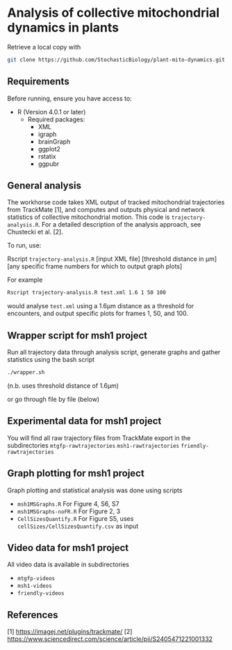 # Analysis of collective mitochondrial dynamics in plants


Retrieve a local copy with

```sh
git clone https://github.com/StochasticBiology/plant-mito-dynamics.git
```

## Requirements

Before running, ensure you have access to:
- R (Version 4.0.1 or later)
  - Required packages:
    - XML
    - igraph
    - brainGraph
    - ggplot2
    - rstatix
    - ggpubr

## General analysis

The workhorse code takes XML output of tracked mitochondrial trajectories from TrackMate [1], and computes and outputs physical and network statistics of collective mitochondrial motion. This code is `trajectory-analysis.R`. For a detailed description of the analysis approach, see Chustecki et al. [2].

To run, use:

Rscript `trajectory-analysis.R` [input XML file] [threshold distance in µm] [any specific frame numbers for which to output graph plots]

For example 

```sh
Rscript trajectory-analysis.R test.xml 1.6 1 50 100
```

would analyse `test.xml` using a 1.6µm distance as a threshold for encounters, and output specific plots for frames 1, 50, and 100.

## Wrapper script for msh1 project

Run all trajectory data through analysis script, generate graphs and gather statistics using the bash script

```sh
./wrapper.sh
```
(n.b. uses threshold distance of 1.6µm)

or go through file by file (below)

## Experimental data for msh1 project

You will find all raw trajectory files from TrackMate export in the subdirectories
`mtgfp-rawtrajectories`
`msh1-rawtrajectories`
`friendly-rawtrajectories`

## Graph plotting for msh1 project

Graph plotting and statistical analysis was done using scripts
 - `msh1MSGraphs.R` For Figure 4, S6, S7
 - `msh1MSGraphs-noFR.R` For Figure 2, 3
 - `CellSizesQuantify.R` For Figure S5, uses `cellSizes/CellSizesQuantify.csv` as input

## Video data for msh1 project

All video data is available in subdirectories 
- `mtgfp-videos`
- `msh1-videos`
- `friendly-videos`

## References

[1] https://imagej.net/plugins/trackmate/
[2] https://www.sciencedirect.com/science/article/pii/S2405471221001332
